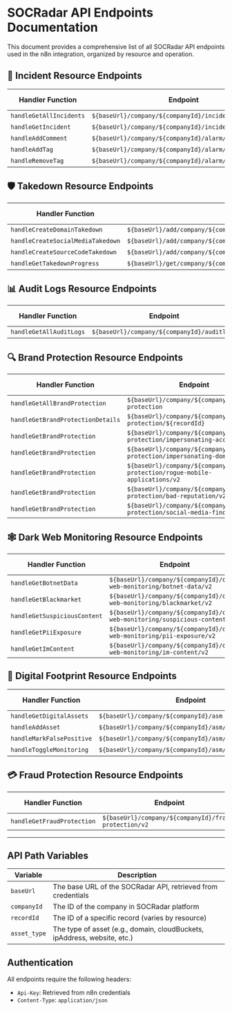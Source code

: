 # SOCRadar API Endpoints Documentation

This document provides a comprehensive list of all SOCRadar API endpoints used in the n8n integration, organized by resource and operation.

## 🚨 Incident Resource Endpoints

| Handler Function | Endpoint | HTTP Method |
|------------------|----------|------------|
| `handleGetAllIncidents` | `${baseUrl}/company/${companyId}/incidents/v4` | GET |
| `handleGetIncident` | `${baseUrl}/company/${companyId}/incidents/v4` | GET |
| `handleAddComment` | `${baseUrl}/company/${companyId}/alarm/add/comment/v2` | POST |
| `handleAddTag` | `${baseUrl}/company/${companyId}/alarm/tag` | POST |
| `handleRemoveTag` | `${baseUrl}/company/${companyId}/alarm/tag` | DELETE |

## 🛡️ Takedown Resource Endpoints

| Handler Function | Endpoint | HTTP Method |
|------------------|----------|------------|
| `handleCreateDomainTakedown` | `${baseUrl}/add/company/${companyId}/takedown/request` | POST |
| `handleCreateSocialMediaTakedown` | `${baseUrl}/add/company/${companyId}/takedown/request/social_media_risks` | POST |
| `handleCreateSourceCodeTakedown` | `${baseUrl}/add/company/${companyId}/takedown/request/source_code_leaks` | POST |
| `handleGetTakedownProgress` | `${baseUrl}/get/company/${companyId}/takedown/progress` | GET |

## 📊 Audit Logs Resource Endpoints

| Handler Function | Endpoint | HTTP Method |
|------------------|----------|------------|
| `handleGetAllAuditLogs` | `${baseUrl}/company/${companyId}/auditlogs` | GET |

## 🔍 Brand Protection Resource Endpoints

| Handler Function | Endpoint | HTTP Method |
|------------------|----------|------------|
| `handleGetAllBrandProtection` | `${baseUrl}/company/${companyId}/brand-protection` | GET |
| `handleGetBrandProtectionDetails` | `${baseUrl}/company/${companyId}/brand-protection/${recordId}` | GET |
| `handleGetBrandProtection` | `${baseUrl}/company/${companyId}/brand-protection/impersonating-accounts/v2` | GET |
| `handleGetBrandProtection` | `${baseUrl}/company/${companyId}/brand-protection/impersonating-domains/v2` | GET |
| `handleGetBrandProtection` | `${baseUrl}/company/${companyId}/brand-protection/rogue-mobile-applications/v2` | GET |
| `handleGetBrandProtection` | `${baseUrl}/company/${companyId}/brand-protection/bad-reputation/v2` | GET |
| `handleGetBrandProtection` | `${baseUrl}/company/${companyId}/brand-protection/social-media-findings/v2` | GET |

## 🕸️ Dark Web Monitoring Resource Endpoints

| Handler Function | Endpoint | HTTP Method |
|------------------|----------|------------|
| `handleGetBotnetData` | `${baseUrl}/company/${companyId}/dark-web-monitoring/botnet-data/v2` | GET |
| `handleGetBlackmarket` | `${baseUrl}/company/${companyId}/dark-web-monitoring/blackmarket/v2` | GET |
| `handleGetSuspiciousContent` | `${baseUrl}/company/${companyId}/dark-web-monitoring/suspicious-content/v2` | GET |
| `handleGetPiiExposure` | `${baseUrl}/company/${companyId}/dark-web-monitoring/pii-exposure/v2` | GET |
| `handleGetImContent` | `${baseUrl}/company/${companyId}/dark-web-monitoring/im-content/v2` | GET |

## 👣 Digital Footprint Resource Endpoints

| Handler Function | Endpoint | HTTP Method |
|------------------|----------|------------|
| `handleGetDigitalAssets` | `${baseUrl}/company/${companyId}/asm` | GET |
| `handleAddAsset` | `${baseUrl}/company/${companyId}/asm/add/{asset_type}` | POST |
| `handleMarkFalsePositive` | `${baseUrl}/company/${companyId}/asm/fp` | POST |
| `handleToggleMonitoring` | `${baseUrl}/company/${companyId}/asm/monitor` | POST |

## 💳 Fraud Protection Resource Endpoints

| Handler Function | Endpoint | HTTP Method |
|------------------|----------|------------|
| `handleGetFraudProtection` | `${baseUrl}/company/${companyId}/fraud-protection/v2` | GET |

---

## API Path Variables

| Variable | Description |
|----------|-------------|
| `baseUrl` | The base URL of the SOCRadar API, retrieved from credentials |
| `companyId` | The ID of the company in SOCRadar platform |
| `recordId` | The ID of a specific record (varies by resource) |
| `asset_type` | The type of asset (e.g., domain, cloudBuckets, ipAddress, website, etc.) |

## Authentication

All endpoints require the following headers:
- `Api-Key`: Retrieved from n8n credentials
- `Content-Type`: `application/json`